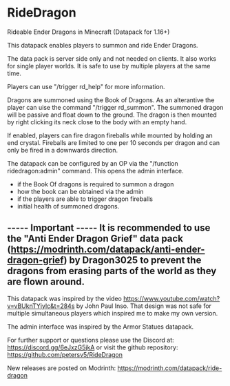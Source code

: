 # RideDragon
Rideable Ender Dragons in Minecraft (Datapack for 1.16+)

This datapack enables players to summon and ride Ender Dragons. 

The data pack is server side only and not needed on clients. It also works for single player worlds.
It is safe to use by multiple players at the same time. 

Players can use "/trigger rd_help" for more information.

Dragons are summoned using the Book of Dragons. As an alterantive the player can uise the command 
"/trigger rd_summon". The summoned dragon will be passive and float down to the ground. The dragon
is then mounted by right clicking its neck close to the body with an empty hand.

If enabled, players can fire dragon fireballs while mounted by holding an end crystal. Fireballs 
are limited to one per 10 seconds per dragon and can only be fired in a downwards direction.

The datapack can be configured by an OP via the "/function ridedragon:admin" command. This opens
the admin interface.
- if the Book Of dragons is required to summon a dragon
- how the book can be obtained via the admin
- if the players are able to trigger dragon fireballs
- initial health of summoned dragons. 

----- Important -----
It is recommended to use the "Anti Ender Dragon Grief" data pack
(https://modrinth.com/datapack/anti-ender-dragon-grief) by Dragon3025 to prevent the dragons from
erasing parts of the world as they are flown around.
---------------------

This datapack was inspired by the video https://www.youtube.com/watch?v=vBUknTYjylc&t=284s by John 
Paul Inso. That design was not safe for multiple simultaneous players which inspired me to make my 
own version.

The admin interface was inspired by the Armor Statues datapack.

For further support or questions please use the Discord at: https://discord.gg/6eJxzG5jkA or
visit the github repository: https://github.com/petersv5/RideDragon

New releases are posted on Modrinth: https://modrinth.com/datapack/ride-dragon
